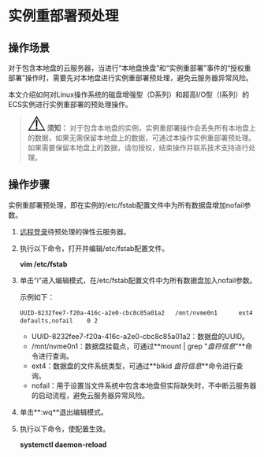 # 实例重部署预处理<a name="ecs_03_2315"></a>

## 操作场景<a name="section117378514391"></a>

对于包含本地盘的云服务器，当进行“本地盘换盘”和“实例重部署”事件的“授权重部署”操作时，需要先对本地盘进行实例重部署预处理，避免云服务器异常风险。

本文介绍如何对Linux操作系统的磁盘增强型（D系列）和超高I/O型（I系列）的ECS实例进行实例重部署的预处理操作。

>![](public_sys-resources/icon-notice.gif) **须知：** 
>对于包含本地盘的实例，实例重部署操作会丢失所有本地盘上的数据，如果无需保留本地盘上的数据，可通过本操作实例重部署预处理。
>如果需要保留本地盘上的数据，请勿授权，结束操作并联系技术支持进行处理。

## 操作步骤<a name="section16252163716523"></a>

实例重部署预处理，即在实例的/etc/fstab配置文件中为所有数据盘增加nofail参数。

1.  [远程登录](远程登录Linux弹性云服务器（VNC方式）.md)待预处理的弹性云服务器。
2.  执行以下命令，打开并编辑/etc/fstab配置文件。

    **vim /etc/fstab**

1.  单击“i”进入编辑模式，在/etc/fstab配置文件中为所有数据盘加入nofail参数。

    示例如下：

    ```
    UUID-8232fee7-f20a-416c-a2e0-cbc8c85a01a2   /mnt/nvme0n1      ext4   defaults,nofail	0 2
    ```

    -   UUID-8232fee7-f20a-416c-a2e0-cbc8c85a01a2：数据盘的UUID。
    -   /mnt/nvme0n1：数据盘挂载点，可通过**mount | grep "_盘符信息_"**命令进行查询。
    -   ext4：数据盘的文件系统类型，可通过**blkid  _盘符信息_**命令进行查询。
    -   nofail：用于设置当文件系统中包含本地盘但实际缺失时，不中断云服务器的启动流程，避免云服务器异常风险。

2.  单击**:wq**退出编辑模式。
3.  执行以下命令，使配置生效。

    **systemctl daemon-reload**

